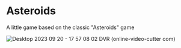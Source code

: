 # Asteroids
A little game based on the classic "Asteroids" game


![Desktop 2023 09 20 - 17 57 08 02 DVR (online-video-cutter com)](https://github.com/IsaacEa/Asteroids/assets/145556558/8bd7d583-3fc1-4e1f-97df-d70f5d3cf66c)
